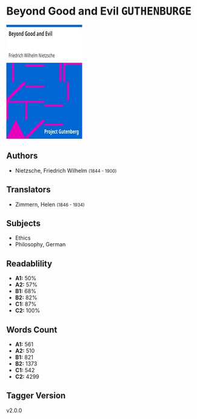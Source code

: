 # Beyond Good and Evil <kbd>GUTHENBURGE</kbd>

![](./cover.medium.jpg "")

## Authors


 - Nietzsche, Friedrich Wilhelm <small>(1844 - 1900)</small>

## Translators


 - Zimmern, Helen <small>(1846 - 1934)</small>

## Subjects


 - Ethics
 - Philosophy, German

## Readablility


 - **A1:** 50%
 - **A2:** 57%
 - **B1:** 68%
 - **B2:** 82%
 - **C1:** 87%
 - **C2:** 100%

## Words Count


 - **A1:** 561
 - **A2:** 510
 - **B1:** 821
 - **B2:** 1373
 - **C1:** 542
 - **C2:** 4299

## Tagger Version


v2.0.0
